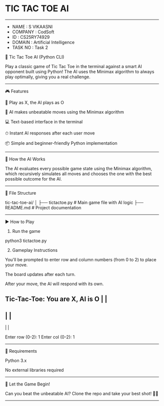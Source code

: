 # TIC TAC TOE AI

---

- NAME  : S VIKAASNI
- COMPANY  : CodSoft
- ID  : CS25RY74929
- DOMAIN : Artificial Intelligence
- TASK NO : Task 2

🤖 Tic Tac Toe AI (Python CLI)

Play a classic game of Tic Tac Toe in the terminal against a smart AI opponent built using Python!
The AI uses the Minimax algorithm to always play optimally, giving you a real challenge.


---

🎮 Features

🔹 Play as X, the AI plays as O

🧠 AI makes unbeatable moves using the Minimax algorithm

💻 Text-based interface in the terminal

⏱ Instant AI responses after each user move

📦 Simple and beginner-friendly Python implementation



---

🧠 How the AI Works

The AI evaluates every possible game state using the Minimax algorithm, which recursively simulates all moves and chooses the one with the best possible outcome for the AI.


---

📁 File Structure

tic-tac-toe-ai/
│
├── tictactoe.py       # Main game file with AI logic
├── README.md          # Project documentation


---

▶ How to Play


1. Run the game

python3 tictactoe.py

2. Gameplay Instructions

You'll be prompted to enter row and column numbers (from 0 to 2) to place your move.

The board updates after each turn.

After your move, the AI will respond with its own.


Tic-Tac-Toe: You are X, AI is O
 | | 
-----
 | | 
-----
 | | 

Enter row (0-2): 1
Enter col (0-2): 1


---

📌 Requirements

Python 3.x

No external libraries required

---

🚀 Let the Game Begin!

Can you beat the unbeatable AI?
Clone the repo and take your best shot! 🧠💥


---
